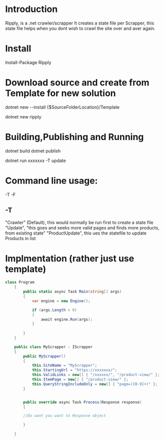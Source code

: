 ﻿Introduction
============

Ripply, is a .net crawler/scrapper
It creates a state file per Scrapper, this state file helps when you dont wish to crawl the site over and aver again.

Install
=======
Install-Package Ripply


Download source and create from Template for new solution
=====================================
dotnet new --install {$SourceFolderLocation}/Template

dotnet new ripply


Building,Publishing and Running
===============================

dotnet build
dotnet publish

dotnet run xxxxxxx -T update


Command line usage:
=================

<NameOfScrapper> -T <TypeOfScrapper> -F <OverridedefaultlocationofFile>


-T <TypeOfScrapper>
----
"Crawler" (Default), this would normally be run first to create a state file
"Update", "this goes and seeks more valid pages and finds more products, from existing state"
"ProductUpdate", this ues the statefile to update Products in list



Implmentation (rather just use template)
=============

```C#
class Program
    {
        public static async Task Main(string[] args)
        {
            var engine = new Engine();

            if (args.Length > 0)
            {
                await engine.Run(args);
            }
           
        }
    }
```

```C#
	public class MyScrapper : IScrapper
    {
        public MyScrapper()
        {
            this.SiteName = "MyScrapper";
            this.StartingUrl = "https://xxxxxxx/";
            this.ValidLinks = new[] { "/xxxxxx/", "/product-view/" };
            this.ItemPage = new[] { "/product-view/" };
            this.QueryStringIncludeOnly = new[] { "page=([0-9]+)" };
        }


        public override async Task Process(Response response)
        {

		//Do want you want to Response object

		}

	}
```
